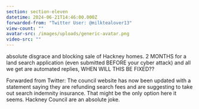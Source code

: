 ```yaml
---
section: section-eleven
datetime: 2024-06-21T14:46:00.000Z
forwarded-from: "Twitter User: @milktealover13"
view-count: ""
avatar-src: /images/uploads/generic-avatar.png
video-src: ""
---
```

absolute disgrace and blocking sale of Hackney homes. 2 MONTHS for a land search application (even submitted BEFORE your cyber attack) and all we get are automated replies, WHEN WILL THIS BE FIXED??

Forwarded from Twitter: The council website has now been updated with a statement saying they are refunding search fees and are suggesting to take out search indemnity insurance. That might be the only option here it seems. Hackney Council are an absolute joke.
